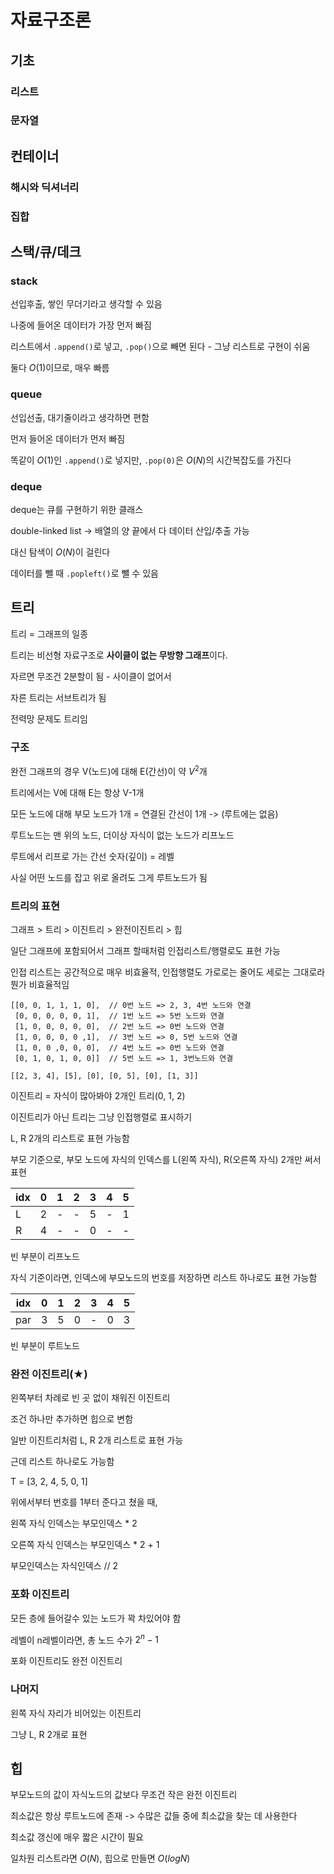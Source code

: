 # 자료구조론

## 기초

### 리스트

### 문자열

## 컨테이너

### 해시와 딕셔너리

### 집합

## 스택/큐/데크

### stack

선입후출, 쌓인 무더기라고 생각할 수 있음

나중에 들어온 데이터가 가장 먼저 빠짐

리스트에서 `.append()`로 넣고, `.pop()`으로 빼면 된다 - 그냥 리스트로 구현이 쉬움

둘다 $O(1)$이므로, 매우 빠름

### queue

선입선출, 대기줄이라고 생각하면 편함

먼저 들어온 데이터가 먼저 빠짐

똑같이 $O(1)$인 `.append()`로 넣지만, `.pop(0)`은 $O(N)$의 시간복잡도를 가진다

### deque

deque는 큐를 구현하기 위한 클래스

double-linked list -> 배열의 양 끝에서 다 데이터 산입/추출 가능

대신 탐색이 $O(N)$이 걸린다

데이터를 뺄 때 `.popleft()`로 뺄 수 있음

## 트리

트리 = 그래프의 일종

트리는 비선형 자료구조로 **사이클이 없는 무방향 그래프**이다.

자르면 무조건 2분할이 됨 - 사이클이 없어서

자른 트리는 서브트리가 됨

전력망 문제도 트리임

### 구조

완전 그래프의 경우 V(노드)에 대해 E(간선)이 약 $V^2$개

트리에서는 V에 대해 E는 항상 V-1개

모든 노드에 대해 부모 노드가 1개 = 연결된 간선이 1개 -> (루트에는 없음)

루트노드는 맨 위의 노드, 더이상 자식이 없는 노드가 리프노드

루트에서 리프로 가는 간선 숫자(깊이) = 레벨

사실 어떤 노드를 잡고 위로 올려도 그게 루트노드가 됨

### 트리의 표현

그래프 > 트리 > 이진트리 > 완전이진트리 > 힙

일단 그래프에 포함되어서 그래프 할때처럼 인접리스트/행렬로도 표현 가능

인접 리스트는 공간적으로 매우 비효율적, 인접행렬도 가로로는 줄어도 세로는 그대로라 뭔가 비효율적임
```text
[[0, 0, 1, 1, 1, 0],  // 0번 노드 => 2, 3, 4번 노드와 연결
 [0, 0, 0, 0, 0, 1],  // 1번 노드 => 5번 노드와 연결
 [1, 0, 0, 0, 0, 0],  // 2번 노드 => 0번 노드와 연결
 [1, 0, 0, 0, 0 ,1],  // 3번 노드 => 0, 5번 노드와 연결
 [1, 0, 0 ,0, 0, 0],  // 4번 노드 => 0번 노드와 연결
 [0, 1, 0, 1, 0, 0]]  // 5번 노드 => 1, 3번노드와 연결
```
```
[[2, 3, 4], [5], [0], [0, 5], [0], [1, 3]]
```

이진트리 = 자식이 많아봐야 2개인 트리(0, 1, 2)

이진트리가 아닌 트리는 그냥 인접행렬로 표시하기

L, R 2개의 리스트로 표현 가능함

부모 기준으로, 부모 노드에 자식의 인덱스를 L(왼쪽 자식), R(오른쪽 자식) 2개만 써서 표현

idx| 0 | 1 | 2 | 3 | 4 | 5 | 
---|---|---|---|---|---|---|
 L | 2 | - | - | 5 | - | 1 |
 R | 4 | - | - | 0 | - | - |

빈 부분이 리프노드

자식 기준이라면, 인덱스에 부모노드의 번호를 저장하면 리스트 하나로도 표현 가능함

idx| 0 | 1 | 2 | 3 | 4 | 5 | 
---|---|---|---|---|---|---|
par| 3 | 5 | 0 | - | 0 | 3 |

빈 부분이 루트노드

### 완전 이진트리(★)

왼쪽부터 차례로 빈 곳 없이 채워진 이진트리

조건 하나만 추가하면 힙으로 변함

일반 이진트리처럼 L, R 2개 리스트로 표현 가능

근데 리스트 하나로도 가능함

T = [3, 2, 4, 5, 0, 1]

위에서부터 번호를 1부터 준다고 쳤을 때,

왼쪽 자식 인덱스는 부모인덱스 * 2

오른쪽 자식 인덱스는 부모인덱스 * 2 + 1

부모인덱스는 자식인덱스 // 2

### 포화 이진트리

모든 층에 들어갈수 있는 노드가 꽉 차있어야 함

레벨이 n레벨이라면, 총 노드 수가 $2^n-1$

포화 이진트리도 완전 이진트리

### 나머지

왼쪽 자식 자리가 비어있는 이진트리

그냥 L, R 2개로 표현

## 힙

부모노드의 값이 자식노드의 값보다 무조건 작은 완전 이진트리

최소값은 항상 루트노드에 존재 -> 수많은 값들 중에 최소값을 찾는 데 사용한다

최소값 갱신에 매우 짧은 시간이 필요

일차원 리스트라면 $O(N)$, 힙으로 만들면 $O(logN)$



